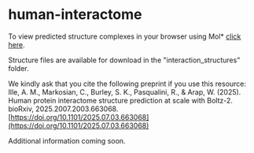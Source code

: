 # human-interactome

To view predicted structure complexes in your browser using Mol* [click here](https://structural-interactome.github.io/human-interactome/structure-browser.html).

Structure files are available for download in the "interaction_structures" folder.

We kindly ask that you cite the following preprint if you use this resource:
Ille, A. M., Markosian, C., Burley, S. K., Pasqualini, R., & Arap, W. (2025). Human protein interactome structure prediction at scale with Boltz-2. bioRxiv, 2025.2007.2003.663068. [https://doi.org/10.1101/2025.07.03.663068](https://doi.org/10.1101/2025.07.03.663068)

Additional information coming soon.


